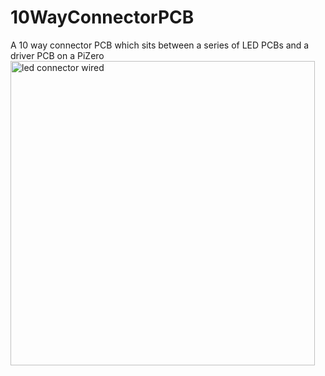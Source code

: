 # 10WayConnectorPCB
A 10 way connector PCB which sits  between a series of LED PCBs and a driver PCB on a PiZero
<img width="487" alt="led connector wired" src="https://user-images.githubusercontent.com/2045215/201473430-481b20f4-73e7-434d-bcb2-f6474baec820.png">
